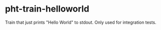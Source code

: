 # pht-train-helloworld
Train that just prints "Hello World" to stdout. Only used for integration tests.
